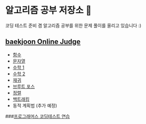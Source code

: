 # 알고리즘 공부 저장소 📖

코딩 테스트 준비 겸 알고리즘 공부를 위한 문제 풀이를 올리고 있습니다 :)

## [baekjoon Online Judge](https://www.acmicpc.net/) 
- [함수](https://github.com/iseunghan/practice-codingtest/tree/master/src/me/iseunghan/baekjoon/%ED%95%A8%EC%88%98) 
- [문자열](https://github.com/iseunghan/practice-codingtest/tree/master/src/me/iseunghan/baekjoon/%EB%AC%B8%EC%9E%90%EC%97%B4) 
- [수학 1](https://github.com/iseunghan/practice-codingtest/tree/master/src/me/iseunghan/baekjoon/%EC%88%98%ED%95%991) 
- [수학 2](https://github.com/iseunghan/practice-codingtest/tree/master/src/me/iseunghan/baekjoon/%EC%88%98%ED%95%992) 
- [재귀](https://github.com/iseunghan/practice-codingtest/tree/master/src/me/iseunghan/baekjoon/%EC%9E%AC%EA%B7%80) 
- [브루트 포스](https://github.com/iseunghan/practice-codingtest/tree/master/src/me/iseunghan/baekjoon/%EB%B8%8C%EB%A3%A8%ED%8A%B8%ED%8F%AC%EC%8A%A4) 
- [정렬](https://github.com/iseunghan/practice-codingtest/tree/master/src/me/iseunghan/baekjoon/%EC%A0%95%EB%A0%AC) 
- [백트래킹](https://github.com/iseunghan/practice-codingtest/tree/master/src/me/iseunghan/baekjoon/%EB%B0%B1%ED%8A%B8%EB%9E%98%ED%82%B9) 
- 동적 계획법 (추가 예정)

###[프로그래머스 코딩테스트 연습](https://programmers.co.kr/learn/challenges)

